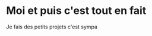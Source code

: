 # Moi et puis c'est tout en fait
Je fais des petits projets c'est sympa

<!---
daisseur/daisseur is a ✨ special ✨ repository because its `README.md` (this file) appears on your GitHub profile.
You can click the Preview link to take a look at your changes.
--->
